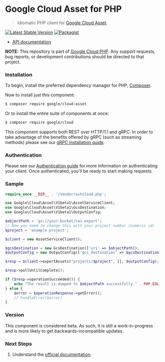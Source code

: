 # Google Cloud Asset for PHP

> Idiomatic PHP client for [Google Cloud Asset](https://cloud.google.com/resource-manager/docs/cai/).

[![Latest Stable Version](https://poser.pugx.org/google/cloud-asset/v/stable)](https://packagist.org/packages/google/cloud-asset) [![Packagist](https://img.shields.io/packagist/dm/google/cloud-asset.svg)](https://packagist.org/packages/google/cloud-asset)

* [API documentation](http://googlecloudplatform.github.io/google-cloud-php/#/docs/cloud-asset/latest/asset/readme)

**NOTE:** This repository is part of [Google Cloud PHP](https://github.com/googlecloudplatform/google-cloud-php). Any
support requests, bug reports, or development contributions should be directed to
that project.

### Installation

To begin, install the preferred dependency manager for PHP, [Composer](https://getcomposer.org/).

Now to install just this component:

```sh
$ composer require google/cloud-asset
```

Or to install the entire suite of components at once:

```sh
$ composer require google/cloud
```

This component supports both REST over HTTP/1.1 and gRPC. In order to take advantage of the benefits offered by gRPC (such as streaming methods)
please see our [gRPC installation guide](https://cloud.google.com/php/grpc).

### Authentication

Please see our [Authentication guide](https://github.com/GoogleCloudPlatform/google-cloud-php/blob/master/AUTHENTICATION.md) for more information
on authenticating your client. Once authenticated, you'll be ready to start making requests.

### Sample

```php
require_once __DIR__ . '/vendor/autoload.php';

use Google\Cloud\Asset\V1beta1\AssetServiceClient;
use Google\Cloud\Asset\V1beta1\GcsDestination;
use Google\Cloud\Asset\V1beta1\OutputConfig;

$objectPath = 'gs://your-bucket/cai-export';
// Now you need to change this with your project number (numeric id)
$project = 'example-project';

$client = new AssetServiceClient();

$gcsDestination = new GcsDestination(['uri' => $objectPath]);
$outputConfig = new OutputConfig(['gcs_destination' => $gcsDestination]);

$resp = $client->exportAssets("projects/$project", [], $outputConfig);

$resp->pollUntilComplete();

if ($resp->operationSucceeded()) {
    echo "The result is dumped to $objectPath successfully." . PHP_EOL;
} else {
    $error = $operationResponse->getError();
    // handleError($error)
}
```

### Version

This component is considered beta. As such, it is still a work-in-progress and is more likely to get backwards-incompatible updates.

### Next Steps

1. Understand the [official documentation](https://cloud.google.com/resource-manager/docs/cai/).
